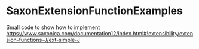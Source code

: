 # SaxonExtensionFunctionExamples

Small code to show how to implement https://www.saxonica.com/documentation12/index.html#!extensibility/extension-functions-J/ext-simple-J
